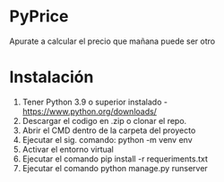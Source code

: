 # PyPrice

Apurate a calcular el precio que mañana puede ser otro

# Instalación

1. Tener Python 3.9 o superior instalado - https://www.python.org/downloads/
2. Descargar el codigo en .zip o clonar el repo.
3. Abrir el CMD dentro de la carpeta del proyecto
4. Ejecutar el sig. comando: python -m venv env
5. Activar el entorno virtual
6. Ejecutar el comando pip install -r requeriments.txt
7. Ejecutar el comando  python manage.py runserver

